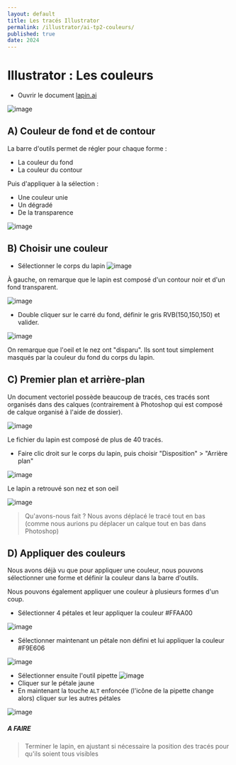 ```yaml
---
layout: default
title: Les tracés Illustrator
permalink: /illustrator/ai-tp2-couleurs/
published: true
date: 2024
---
```


# Illustrator : Les couleurs

- Ouvrir le document  [lapin.ai](lapin.ai)
  
![image](https://github.com/user-attachments/assets/2bddc700-5258-4cd9-8206-08ff3590559a)

## A) Couleur de fond et de contour

La barre d'outils permet de régler pour chaque forme :
- La couleur du fond
- La couleur du contour

Puis d'appliquer à la sélection :
- Une couleur unie
- Un dégradé
- De la transparence

![image](https://github.com/user-attachments/assets/79c0c74b-e3ac-417e-8254-eb242fb64cf3)

## B) Choisir une couleur

- Sélectionner le corps du lapin
![image](https://github.com/user-attachments/assets/baa792e5-2a56-4476-b754-feb125b83f4a)

À gauche, on remarque que le lapin est composé d'un contour noir et d'un fond transparent.

![image](https://github.com/user-attachments/assets/fda267d8-0748-4328-aad7-38f8e39d5231)

- Double cliquer sur le carré du fond, définir le gris RVB(150,150,150) et valider.

![image](https://github.com/user-attachments/assets/d2965e47-6c0e-497c-81c5-5b87c344f9d4)

On remarque que l'oeil et le nez ont "disparu". Ils sont tout simplement masqués par la couleur du fond du corps du lapin.

## C) Premier plan et arrière-plan

Un document vectoriel possède beaucoup de tracés, ces tracés sont organisés dans des calques (contrairement à Photoshop qui est composé de calque organisé à l'aide de dossier).

![image](https://github.com/user-attachments/assets/05078027-c0e2-4903-b9ea-176524d99678)

Le fichier du lapin est composé de plus de 40 tracés.

- Faire clic droit sur le corps du lapin, puis choisir "Disposition" > "Arrière plan"

![image](https://github.com/user-attachments/assets/adaa9349-e8d7-4cc0-833a-04fb187cf8ed)

Le lapin a retrouvé son nez et son oeil

![image](https://github.com/user-attachments/assets/487be425-69f9-42fd-bc15-a2663392be0e)

> Qu'avons-nous fait ? Nous avons déplacé le tracé tout en bas (comme nous aurions pu déplacer un calque tout en bas dans Photoshop)

## D) Appliquer des couleurs

Nous avons déjà vu que pour appliquer une couleur, nous pouvons sélectionner une forme et définir la couleur dans la barre d'outils.

Nous pouvons également appliquer une couleur à plusieurs formes d'un coup.

- Sélectionner 4 pétales et leur appliquer la couleur #FFAA00

![image](https://github.com/user-attachments/assets/e3ac91b1-7f89-484a-bc2a-9f13d94130e7)

- Sélectionner maintenant un pétale non défini et lui appliquer la couleur #F9E606

![image](https://github.com/user-attachments/assets/1d8c1c0b-cbf7-4eb6-b8d4-e37ac1229d8a)

- Sélectionner ensuite l'outil pipette ![image](https://github.com/user-attachments/assets/1cd0039c-45fe-48da-a2e8-96ce6084c18b)
- Cliquer sur le pétale jaune
- En maintenant la touche ```ALT``` enfoncée (l'icône de la pipette change alors) cliquer sur les autres pétales
 
![image](https://github.com/user-attachments/assets/a56d1f5c-fff1-4248-bda6-42901c9997d7)

##### A FAIRE
>
>Terminer le lapin, en ajustant si nécessaire la position des tracés pour qu'ils soient tous visibles

